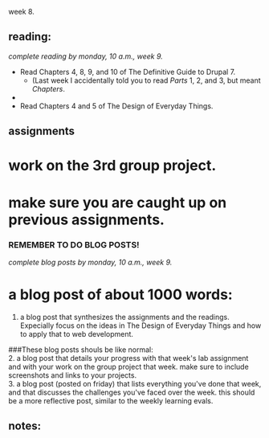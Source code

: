week 8.  

## reading:  
_complete reading by monday, 10 a.m., week 9._  

- Read Chapters 4, 8, 9, and 10 of The Definitive Guide to Drupal 7.
  - (Last week I accidentally told you to read _Parts_ 1, 2, and 3, but meant _Chapters_.
- 
- Read Chapters 4 and 5 of The Design of Everyday Things.

## assignments  

# work on the 3rd group project.  

# make sure you are caught up on previous assignments.  


### REMEMBER TO DO BLOG POSTS!  
_complete blog posts by monday, 10 a.m., week 9._  
# a blog post of about 1000 words:  
1. a blog post that synthesizes the assignments and the readings. Expecially focus on the ideas in The Design of Everyday Things and how to apply that to web development.  

###These blog posts shouls be like normal:  
2. a blog post that details your progress with that week's lab assignment and with your work on the group project that week. make sure to include screenshots and links to your projects.  
3. a blog post (posted on friday) that lists everything you've done that week, and that discusses the challenges you've faced over the week. this should be a more reflective post, similar to the weekly learning evals.  



## notes:  